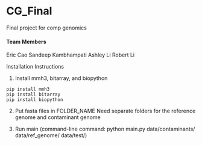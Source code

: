 # CG_Final
Final project for comp genomics

#### Team Members
Eric Cao
Sandeep Kambhampati
Ashley Li
Robert Li

Installation Instructions
1. Install mmh3, bitarray, and biopython
```
pip install mmh3
pip install bitarray
pip install biopython
```

2. Put fasta files in FOLDER_NAME
   Need separate folders for the reference genome and contaminant genome

3. Run main (command-line command: python main.py data/contaminants/ data/ref_genome/ data/test/)
